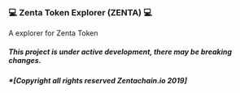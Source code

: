 ### :computer: Zenta Token Explorer (ZENTA) :computer:

A explorer for Zenta Token

##### This project is under active development, there may be breaking changes.
##### *[Copyright all rights reserved Zentachain.io 2019]

